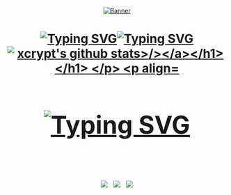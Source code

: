 <p align="center">
  <a href="https://ww.edionlee55.com"><img src=https://github.com/edisonlee55/edisonlee55/assets/161102342/50718296-51a5-4b99-9e05-564c0e01b869
 alt="Banner"></a>
</p>

<h1 align="center"> <a href=<a href="><img src="<a href="https://git.io/typing-svg"><img src="https://readme-typing-svg.herokuapp.com?font=Fira+Code&duration=1500&pause=2000&color=b87e14&random=false&width=435&lines=Hi+!+I'm+xcrxypt!;Welcome+to+my+GitHub+profile" alt="Typing SVG"
<a align="center" href="https://git.io/typing-svg"><img src="https://readme-typing-svg.herokuapp.com?font=Fira+Code&duration=1500&pause=2000&color=b87e14&random=false&width=435&lines=Welcome+to+my+GitHub+profile+%3A)" alt="Typing SVG" 
<a align="center"><a href="https://github.com/xcrxypt"><img src="https://github-readme-stats.vercel.app/api?username=xcrxypt&show_icons=true&theme=vision-friendly-dark" alt="xcrypt's github stats>/></a></h1>
  </h1>
</p>

<p align="center">
<h1 align="center"><img src="https://readme-typing-svg.demolab.com?font=Fira+Code&duration=1&pause=10000&color=b87e14&random=false&width=435&lines=learning:" alt="Typing SVG"<a/></a>
  <p aling><img src=https://img.shields.io/badge/JavaScript-d58300?style=for-the-badge&logo=javascript&logoColor=white>
  <img src=https://img.shields.io/badge/HTML-d58300?style=for-the-badge&logo=html5&logoColor=white>
  <img src=https://img.shields.io/badge/CSS-d58300?&style=for-the-badge&logo=css3&logoColor=white
</h1>
</p>
